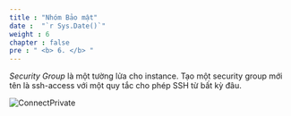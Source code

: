 ```yaml
---
title : "Nhóm Bảo mật"
date :  "`r Sys.Date()`" 
weight : 6
chapter : false
pre : " <b> 6. </b> "
---
```


_Security Group_ là một tường lửa cho instance. Tạo một security group mới tên là ssh-access với một quy tắc cho phép SSH từ bất kỳ đâu.

![ConnectPrivate](/images/6.png)
